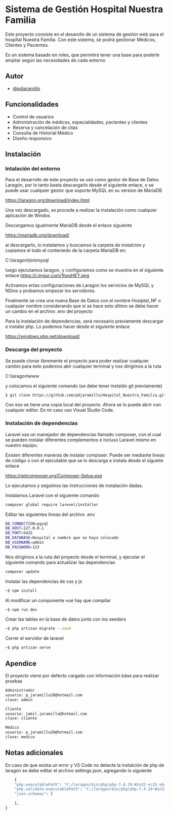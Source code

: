 
# Sistema de Gestión Hospital Nuestra Familia

Este proyecto consiste en el desarollo de un sistema de gestión web para el
hospital Nuestra Familia. 
Con este sistema, se podrá gestionar Médicos, Clientes y Pacientes.

Es un sistema basado en roles, que permitirá tener una base para poderle ampliar
según las necesidades de cada entorno



## Autor

- [@pdjaramillo](https://github.com/pdjaramillo)

  
## Funcionalidades

- Control de usuarios
- Administración de médicos, especialidades, pacientes y clientes
- Reserva y cancelación de citas
- Consulta de Historial Médico
- Diseño responsivo

  
## Instalación

### Intalación del entorno

Para el desarrollo de este proyecto se usó como gestor de Base de Datos
Laragón, por lo tanto basta descargarlo desde el siguiente enlace, o se puede
usar cualquier gestor que soporte MySQL en su version de MariaDB

https://laragon.org/download/index.html

Una vez descargado, se procede a realizar la instalación como cualquier aplicación de Windos

Descargamos igualmente MariaDB desde el enlace siguiente

https://mariadb.org/download/

al descargarlo, lo instalamos y buscamos la carpeta de instalcion y copiamos
el todo el conteniedo de la carpeta MariaDB en:

C:\laragon\bin\mysql

luego ejecutamos laragon, y configuramos como se muestra en el siguiente enlace
https://i.imgur.com/1hopHEY.png

Activamos enlas configuraciones de Laragon los servicios de MySQL y NGinx
y probamos empezar los servidores.

Finalmente se crea una nueva Base de Datos con el nombre Hosiptal_NF o cualquier nombre
considerando que si se hace esto último se debe hacer un cambio en el archivo .env del proyecto

Para la instalación de dependencias, será necesario previamente descargar
e instalar php. Lo podemos hacer desde el siguiente enlace

https://windows.php.net/download/

### Descarga del proyecto

Se puede clonar libremente el proyecto para poder realizar cualquier cambio
para esto podemos abir cualquier terminal y nos dirigimos a la ruta

C:\laragon\www

y colocamos el siguiente comando (se debe tener instaldo git previamente)

```bash
$ git clone https://github.com/pdjaramillo/Hospital_Nuestra_Familia.git
```
Con eso se tiene una copia local del proyecto. Ahora se lo puede abrir con cualquier editor.
En mi caso uso Visual Studio Code.

### Instalación de dependencias

Laravel usa un manejador de dependencias llamado composer, con el cual se pueden 
instalar diferentes complementos e incluso Laravel mismo en nuestro equipo.

Existen diferentes maneras de instalar composer. Puede ser mediante lineas de código
o con el ejecutable que se lo descarga e instala desde el siguiete enlace

https://getcomposer.org/Composer-Setup.exe

Lo ejecutamos y seguimos las instrucciones de instalación dadas.

Instalamos Laravel con el siguiente comando

```bash
composer global require larevel/installer
```

Editar las siguientes líneas del archivo .env

````bash
DB_CONNECTION=pgsql
DB_HOST=127.0.0.1
DB_PORT=5432
DB_DATABASE=Hospital o nombre que se haya colocado
DB_USERNAME=admin
DB_PASSWORD=123
````
Nos dirigimos a la ruta del proyecto desde el terminal, 
y ejecutar el siguiente comando para actualizar las dependencias

```bash
composer update
```
Instalar las dependencias de css y js

````bash
~$ npm install
````

Al modificar un componente vue hay que compilar
````bash
~$ npm run dev
````


Crear las tablas en la base de datos junto con los seeders

````bash
~$ php artisan migrate --seed
````

Correr el servidor de laravel

````bash
~$ php artisan serve
````





    
## Apendice

El proyecto viene por defecto cargado con información báse para realizar pruebas

````bash
Administrador
usuario: p_jaramillo20@hotmail.com
clave: admin
````

````bash
Cliente
usuario: jamil.jaramillo@hotmail.com
clave: cliente
````

````bash
Médico
usuario: p_jaramillo20@hotmail.com
clave: medico
````
## Notas adicionales

En caso de que exista un error y VS Code no detecte la instalción de php de laragon
se debe editar el archivo settings.json, agregando lo siguiente

````bash
    {
    "php.executablePath": "C:/laragon/bin/php/php-7.4.19-Win32-vc15-x64/php.exe",
    "php.validate.executablePath": "C:/laragon/bin/php/php-7.4.19-Win32-vc15-x64/php.exe",
    "json.schemas": [
    
    ],
}
````
